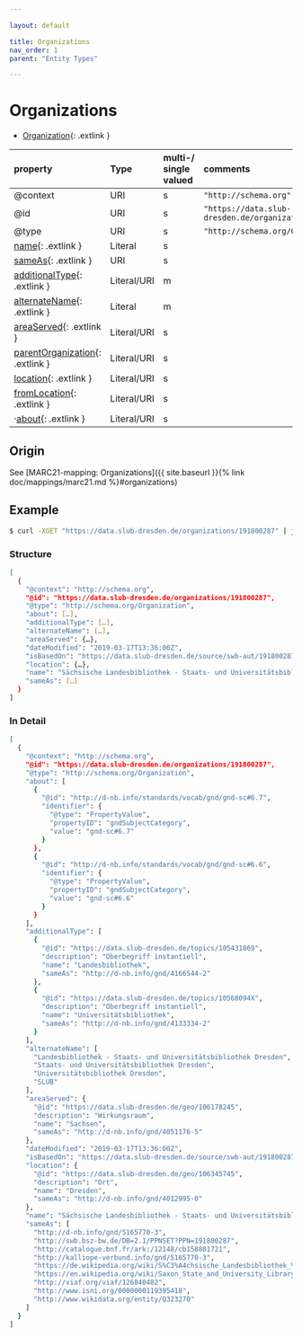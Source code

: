 ```yaml
---

layout: default

title: Organizations
nav_order: 1
parent: "Entity Types"

---
```


# Organizations

* [Organization](https://schema.org/Organization){: .extlink }

| property                                                                 | Type        | multi-/ single valued | comments |
|:-------------------------------------------------------------------------|:------------|:----------------------|:---------|
| @context                                                                 | URI         |  s  | `"http://schema.org"`      |
| @id                                                                      | URI         |  s  | `"https://data.slub-dresden.de/organizations/SWB-ID"` |
| @type                                                                    | URI         |  s  | `"http://schema.org/Organization"` |
| [name](https://schema.org/name){: .extlink }                             | Literal     |  s  | |
| [sameAs](https://schema.org/sameAs){: .extlink }                         | URI         |  s  | |
| [additionalType](https://schema.org/additionalType){: .extlink }         | Literal/URI |  m  | |
| [alternateName](https://schema.org/alternateName){: .extlink }           | Literal     |  m  | |
| [areaServed](https://schema.org/areaServed){: .extlink }                 | Literal/URI |  s  | |
| [parentOrganization](https://schema.org/parentOrganization){: .extlink } | Literal/URI |  s  | |
| [location](https://schema.org/location){: .extlink }                     | Literal/URI |  s  | |
| [fromLocation](https://schema.org/fromLocation){: .extlink }             | Literal/URI |  s  | |
| ·[about](https://schema.org/about){: .extlink }                          | Literal/URI |  s  | |


## Origin
  
  See [MARC21-mapping: Organizations]({{ site.baseurl }}{% link doc/mappings/marc21.md %}#organizations)

## Example
```sh
$ curl -XGET "https://data.slub-dresden.de/organizations/191800287" | jq
```
### Structure

```sh
[
  {
    "@context": "http://schema.org",
    "@id": "https://data.slub-dresden.de/organizations/191800287",
    "@type": "http://schema.org/Organization",
    "about": […],
    "additionalType": […],
    "alternateName": […],
    "areaServed": {…},
    "dateModified": "2019-03-17T13:36:00Z",
    "isBasedOn": "https://data.slub-dresden.de/source/swb-aut/191800287",
    "location": {…},
    "name": "Sächsische Landesbibliothek - Staats- und Universitätsbibliothek Dresden",
    "sameAs": […]
  }
]
```
### In Detail  
```sh
[
  {
    "@context": "http://schema.org",
    "@id": "https://data.slub-dresden.de/organizations/191800287",
    "@type": "http://schema.org/Organization",
    "about": [
      {
        "@id": "http://d-nb.info/standards/vocab/gnd/gnd-sc#6.7",
        "identifier": {
          "@type": "PropertyValue",
          "propertyID": "gndSubjectCategory",
          "value": "gnd-sc#6.7"
        }
      },
      {
        "@id": "http://d-nb.info/standards/vocab/gnd/gnd-sc#6.6",
        "identifier": {
          "@type": "PropertyValue",
          "propertyID": "gndSubjectCategory",
          "value": "gnd-sc#6.6"
        }
      }
    ],
    "additionalType": [
      {
        "@id": "https://data.slub-dresden.de/topics/105431869",
        "description": "Oberbegriff instantiell",
        "name": "Landesbibliothek",
        "sameAs": "http://d-nb.info/gnd/4166544-2"
      },
      {
        "@id": "https://data.slub-dresden.de/topics/10568094X",
        "description": "Oberbegriff instantiell",
        "name": "Universitätsbibliothek",
        "sameAs": "http://d-nb.info/gnd/4133334-2"
      }
    ],
    "alternateName": [
      "Landesbibliothek - Staats- und Universitätsbibliothek Dresden",
      "Staats- und Universitätsbibliothek Dresden",
      "Universitätsbibliothek Dresden",
      "SLUB"
    ],
    "areaServed": {
      "@id": "https://data.slub-dresden.de/geo/106178245",
      "description": "Wirkungsraum",
      "name": "Sachsen",
      "sameAs": "http://d-nb.info/gnd/4051176-5"
    },
    "dateModified": "2019-03-17T13:36:00Z",
    "isBasedOn": "https://data.slub-dresden.de/source/swb-aut/191800287",
    "location": {
      "@id": "https://data.slub-dresden.de/geo/106345745",
      "description": "Ort",
      "name": "Dresden",
      "sameAs": "http://d-nb.info/gnd/4012995-0"
    },
    "name": "Sächsische Landesbibliothek - Staats- und Universitätsbibliothek Dresden",
    "sameAs": [
      "http://d-nb.info/gnd/5165770-3",
      "http://swb.bsz-bw.de/DB=2.1/PPNSET?PPN=191800287",
      "http://catalogue.bnf.fr/ark:/12148/cb158801721",
      "http://kalliope-verbund.info/gnd/5165770-3",
      "https://de.wikipedia.org/wiki/S%C3%A4chsische_Landesbibliothek_%E2%80%93_Staats-_und_Universit%C3%A4tsbibliothek_Dresden",
      "https://en.wikipedia.org/wiki/Saxon_State_and_University_Library_Dresden",
      "http://viaf.org/viaf/126840482",
      "http://www.isni.org/0000000119395418",
      "http://www.wikidata.org/entity/Q323270"
    ]
  }
]
```
